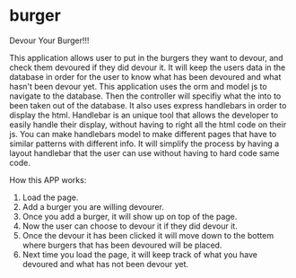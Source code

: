 # burger


Devour Your Burger!!!

This application allows user to put in the burgers they want to devour, and check them devoured if they did devour it.
It will keep the users data in the database in order for the user to know what has been devoured and what hasn't been devour yet.
This application uses the orm and model js to navigate to the database.  Then the controller will specifiy what the into to been taken
out of the database.  It also uses express handlebars in order to display the html.  Handlebar is an unique tool that allows the developer to easily handle their display, without having to right all the html code on their js. You can make handlebars model to make different pages that have to similar patterns with different info.  It will simplify the process by having a layout handlebar that the user can use without having to hard code same code.  

How this APP works:
1. Load the page.
2. Add a burger you are willing devourer.
3. Once you add a burger, it will show up on top of the page.
4. Now the user can choose to devour it if they did devour it.
5. Once the devour it has been clicked it will move down to the bottem where burgers that has been devoured will be placed.
6. Next time you load the page, it will keep track of what you have devoured and what has not been devour yet.
